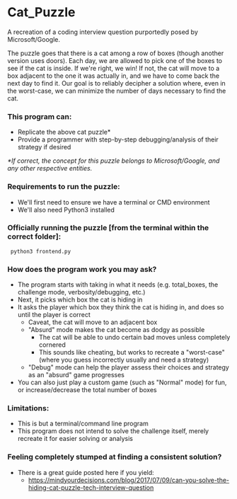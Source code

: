 # Cat_Puzzle
A recreation of a coding interview question purportedly posed by Microsoft/Google.

The puzzle goes that there is a cat among a row of boxes (though another version uses doors).
Each day, we are allowed to pick one of the boxes to see if the cat is inside.
If we're right, we win!  If not, the cat will move to a box adjacent to the one it was actually in, and we have to come back the next day to find it.
Our goal is to reliably decipher a solution where, even in the worst-case, we can minimize the number of days necessary to find the cat.

### This program can:
- Replicate the above cat puzzle\*
- Provide a programmer with step-by-step debugging/analysis of their strategy if desired

*\*If correct, the concept for this puzzle belongs to Microsoft/Google, and any other respective entities.*

### Requirements to run the puzzle:
- We'll first need to ensure we have a terminal or CMD environment
- We'll also need Python3 installed

### Officially running the puzzle [from the terminal within the correct folder]:
     python3 frontend.py

### How does the program work you may ask?
- The program starts with taking in what it needs (e.g. total_boxes, the challenge mode, verbosity/debugging, etc.)
- Next, it picks which box the cat is hiding in
- It asks the player which box they think the cat is hiding in, and does so until the player is correct
    - Caveat, the cat will move to an adjacent box
    - "Absurd" mode makes the cat become as dodgy as possible
        - The cat will be able to undo certain bad moves unless completely cornered
        - This sounds like cheating, but works to recreate a "worst-case" (where you guess incorrectly usually and need a strategy)
    - "Debug" mode can help the player assess their choices and strategy as an "absurd" game progresses
- You can also just play a custom game (such as "Normal" mode) for fun, or increase/decrease the total number of boxes

### Limitations:
- This is but a terminal/command line program
- This program does not intend to solve the challenge itself, merely recreate it for easier solving or analysis

### Feeling completely stumped at finding a consistent solution?
- There is a great guide posted here if you yield:
    - https://mindyourdecisions.com/blog/2017/07/09/can-you-solve-the-hiding-cat-puzzle-tech-interview-question
